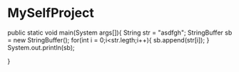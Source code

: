 # MySelfProject
public static void main(System args[]){
String str = "asdfgh";
StringBuffer sb = new StringBuffer();
for(int i = 0;i<str.legth;i++){
     sb.append(str[i]);
}
System.out.println(sb);


}
